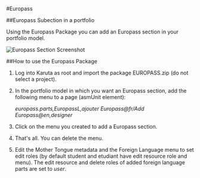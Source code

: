 #Europass

##Europass Subection in a portfolio

Using the Europass Package you can add an Europass section in your portfolio model.

![Europass Section Screenshot](https://github.com/karutaproject/karuta-templates/blob/master/Europass/EuropassScreenshot.jpg "Europass Section Screenshot")

##How to use the Europass Package

1. Log into Karuta as root and import the package EUROPASS.zip (do not select a project).
1. In the portfolio model in which you want an Europass section, add the following menu to a page (asmUnit element): 

    *europass.parts,EuropassL,ajouter Europass@fr/Add Europass@en,designer*
1. Click on the menu you created to add a Europass section.
1. That's all. You can delete the menu.
1. Edit the Mother Tongue metadata and the Foreign Language menu to set edit roles (by default student and etudiant have edit resource role and menu). The edit resource and delete roles of added foreign language parts are set to *user*.

